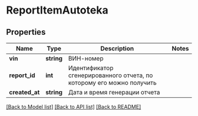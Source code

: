 # ReportItemAutoteka

## Properties
Name | Type | Description | Notes
------------ | ------------- | ------------- | -------------
**vin** | **string** | ВИН-номер | 
**report_id** | **int** | Идентификатор сгенерированного отчета, по которому его можно получить | 
**created_at** | **string** | Дата и время генерации отчета | 

[[Back to Model list]](../../README.md#documentation-for-models) [[Back to API list]](../../README.md#documentation-for-api-endpoints) [[Back to README]](../../README.md)


